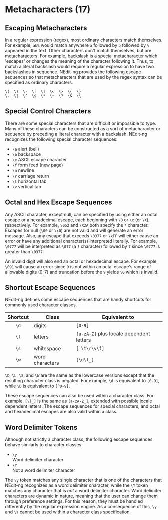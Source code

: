 # Metacharacters (17)

## Escaping Metacharacters

In a regular expression (regex), most ordinary characters match
themselves. For example, `ab%` would match anywhere `a` followed by `b`
followed by `%` appeared in the text. Other characters don't match
themselves, but are metacharacters. For example, backslash is a special
metacharacter which 'escapes' or changes the meaning of the character
following it. Thus, to match a literal backslash would require a regular
expression to have two backslashes in sequence. NEdit-ng provides the
following escape sequences so that metacharacters that are used by the
regex syntax can be specified as ordinary characters.

    \(  \)  \-  \[  \]  \<  \>  \{  \}
    \.  \|  \^  \$  \*  \+  \?  \&  \\

## Special Control Characters

There are some special characters that are difficult or impossible to
type. Many of these characters can be constructed as a sort of
metacharacter or sequence by preceding a literal character with a
backslash. NEdit-ng recognizes the following special character
sequences:

  - `\a`
    alert (bell)
  - `\b`
    backspace
  - `\e`
    ASCII escape character
  - `\f`
    form feed (new page)
  - `\n`
    newline
  - `\r`
    carriage return
  - `\t`
    horizontal tab
  - `\v`
    vertical tab

## Octal and Hex Escape Sequences

Any ASCII character, except null, can be specified by using
either an octal escape or a hexadecimal escape, each beginning with `\0`
or `\x` (or `\X`), respectively. For example, `\052` and `\X2A` both specify
the `*` character. Escapes for null (`\00` or `\x0`) are not valid and
will generate an error message. Also, any escape that exceeds `\0377` or
`\xFF` will either cause an error or have any additional character(s)
interpreted literally. For example, `\0777` will be interpreted as `\077`
(a `?` character) followed by `7` since `\0777` is greater than `\0377`.

An invalid digit will also end an octal or hexadecimal escape. For
example, `\091` will cause an error since `9` is not within an octal
escape's range of allowable digits (0-7) and truncation before the `9`
yields `\0` which is invalid.

## Shortcut Escape Sequences

NEdit-ng defines some escape sequences that are handy shortcuts for
commonly used character classes.

| Shortcut | Class | Equivalent to |
| :---: | --- | --- |
| `\d` | digits          | `[0-9]` |
| `\l` | letters         | `[a-zA-Z]` plus locale dependent letters |
| `\s` | whitespace      | `[ \t\r\v\f]` |
| `\w` | word characters | `[\d\l_]` |

`\D`, `\L`, `\S`, and `\W` are the same as the lowercase versions except
that the resulting character class is negated. For example, `\d` is
equivalent to `[0-9]`, while `\D` is equivalent to `[^0-9]`.

These escape sequences can also be used within a character class. For
example, `[\l_]` is the same as `[a-zA-Z_]`, extended with
possible locale dependent letters. The escape sequences for special
characters, and octal and hexadecimal escapes are also valid within a
class.

## Word Delimiter Tokens

Although not strictly a character class, the following escape sequences
behave similarly to character classes:

  - `\y`  
    Word delimiter character
  - `\Y`  
    Not a word delimiter character

The `\y` token matches any single character that is one of the
characters that NEdit-ng recognizes as a word delimiter character, while
the `\Y` token matches any character that is *not* a word delimiter
character. Word delimiter characters are dynamic in nature, meaning that
the user can change them through preference settings. For this reason,
they must be handled differently by the regular expression engine. As a
consequence of this, `\y` and `\Y` cannot be used within a character
class specification.
